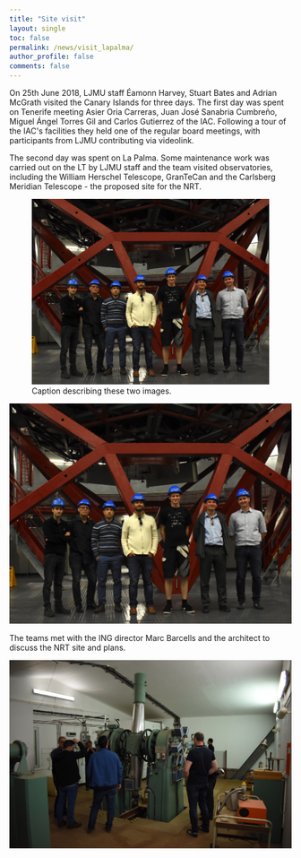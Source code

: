 ```yaml
---
title: "Site visit"
layout: single
toc: false
permalink: /news/visit_lapalma/
author_profile: false
comments: false
---
```


On 25th June 2018, LJMU staff Éamonn Harvey, Stuart Bates and Adrian McGrath visited the Canary Islands for three days. The first day was spent on Tenerife meeting Asier Oria Carreras, Juan José Sanabria Cumbreño, Miguel Ángel Torres Gil and Carlos Gutierrez of the IAC. Following a tour of the IAC's facilities they held one of the regular board meetings, with participants from LJMU contributing via videolink.

The second day was spent on La Palma. Some maintenance work was carried out on the LT by LJMU staff and the team visited observatories, including the William Herschel Telescope, GranTeCan and the Carlsberg Meridian Telescope - the proposed site for the NRT. 

<figure class="half">
    <a href="/assets/images/image-filename-1-large.jpg"><img src="GTC_group_smol.jpeg"></a>
    <figcaption>Caption describing these two images.</figcaption>
</figure>


![GTC](GTC_group_smol.jpeg)

The teams met with the ING director Marc Barcells and the architect to discuss the NRT site and plans. 

![CMT](CMT_group_smol.jpeg)
